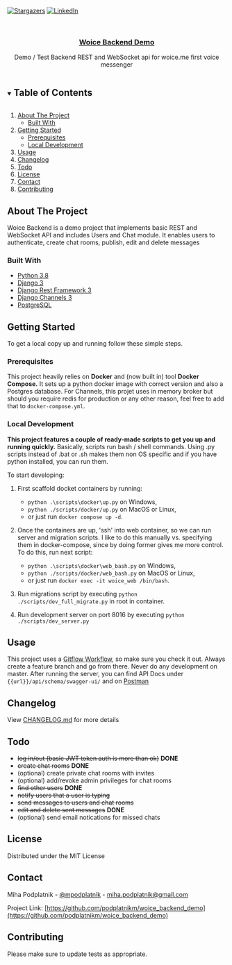 <!-- PROJECT SHIELDS -->
<!--
*** I'm using markdown "reference style" links for readability.
*** Reference links are enclosed in brackets [ ] instead of parentheses ( ).
*** See the bottom of this document for the declaration of the reference variables
*** for contributors-url, forks-url, etc. This is an optional, concise syntax you may use.
*** https://www.markdownguide.org/basic-syntax/#reference-style-links
-->
[![Stargazers][stars-shield]][stars-url]
[![LinkedIn][linkedin-shield]][linkedin-url]



<!-- PROJECT LOGO -->
<br />
<p align="center">
  <a href="https://github.com/podplatnikm/woice_backend_demo">
    <h3 align="center">Woice Backend Demo</h3>
  </a>
  <p align="center">
    Demo / Test Backend REST and WebSocket api for woice.me first voice messenger
  </p>
</p>



<!-- TABLE OF CONTENTS -->
<details open="open">
  <summary><h2 style="display: inline-block">Table of Contents</h2></summary>
  <ol>
    <li>
      <a href="#about-the-project">About The Project</a>
      <ul>
        <li><a href="#built-with">Built With</a></li>
      </ul>
    </li>
    <li>
      <a href="#getting-started">Getting Started</a>
      <ul>
        <li><a href="#prerequisites">Prerequisites</a></li>
        <li><a href="#local-development">Local Development</a></li>
      </ul>
    </li>
    <li><a href="#usage">Usage</a></li>
    <li><a href="#changelog">Changelog</a></li>
    <li><a href="#todo">Todo</a></li>
    <li><a href="#license">License</a></li>
    <li><a href="#contact">Contact</a></li>
    <li><a href="#contributing">Contributing</a></li>
  </ol>
</details>



<!-- ABOUT THE PROJECT -->
## About The Project

Woice Backend is a demo project that implements basic REST and WebSocket API and includes Users and Chat module.
It enables users to authenticate, create chat rooms, publish, edit and delete messages 

### Built With

* [Python 3.8](https://www.python.org/)
* [Django 3](https://www.djangoproject.com/)
* [Django Rest Framework 3](https://www.django-rest-framework.org/)
* [Django Channels 3](https://github.com/django/channels)
* [PostgreSQL](https://www.postgresql.org/)



<!-- GETTING STARTED -->
## Getting Started

To get a local copy up and running follow these simple steps.

### Prerequisites

This project heavily relies on **Docker** and (now built in) tool **Docker Compose.** It sets up a 
python docker image with correct version and also a Postgres database. For Channels, this projet uses
in memory broker but should you require redis for production or any other reason, feel free to add that to
`docker-compose.yml`.

### Local Development

**This project features a couple of ready-made scripts to get you up and running quickly.** Basically, scripts run
bash / shell commands. Using .py scripts instead of .bat or .sh makes them non OS specific and if you have python
installed, you can run them.

To start developing:
1. First scaffold docket containers by running:
    * `python .\scripts\docker\up.py` on Windows,
    * `python ./scripts/docker/up.py` on MacOS or Linux,
    * or just run `docker compose up -d`.
    
2. Once the containers are up, 'ssh' into web container, so we can run server and migration scripts.
I like to do this manually vs. specifying them in docker-compose, since by doing former gives me more control.
   To do this, run next script:
   * `python .\scripts\docker\web_bash.py` on Windows,
    * `python ./scripts/docker/web_bash.py` on MacOS or Linux,
    * or just run `docker exec -it woice_web /bin/bash`.
    
3. Run migrations script by executing `python ./scripts/dev_full_migrate.py` in root in container.
4. Run development server on port 8016 by executing `python ./scripts/dev_server.py`

<!-- USAGE -->
## Usage
This project uses a [Gitflow Workflow](https://www.atlassian.com/git/tutorials/comparing-workflows/gitflow-workflow), so make sure you check it out. Always create a
feature branch and go from there. Never do any development on master.
After running the server, you can find API Docs under `{{url}}/api/schema/swagger-ui/` and on [Postman](https://documenter.getpostman.com/view/5623349/TzRa5NwK)


<!-- CHANGELOG -->
## Changelog
View [CHANGELOG.md](CHANGELOG.md) for more details

<!-- TODO -->
## Todo
* ~~log in/out (basic JWT token auth is more than ok)~~ **DONE**
* ~~create chat rooms~~ **DONE**
* (optional) create private chat rooms with invites
* (optional) add/revoke admin privileges for chat rooms
* ~~find other users~~ **DONE**
* ~~notify users that a user is typing~~
* ~~send messages to users and chat rooms~~
* ~~edit and delete sent messages~~ **DONE**
* (optional) send email notications for missed chats

<!-- LICENSE -->
## License
Distributed under the MIT License



<!-- CONTACT -->
## Contact

Miha Podplatnik - [@mpodplatnik](https://twitter.com/mpodplatnik) - miha.podplatnik@gmail.com

Project Link: [https://github.com/podplatnikm/woice_backend_demo](https://github.com/podplatnikm/woice_backend_demo)

<!-- CONTRIBUTING -->
## Contributing
Please make sure to update tests as appropriate.


<!-- MARKDOWN LINKS & IMAGES -->
<!-- https://www.markdownguide.org/basic-syntax/#reference-style-links -->
[stars-shield]: https://img.shields.io/github/stars/podplatnikm/woice_backend_demo
[stars-url]: https://github.com/podplatnikm/woice_backend_demo/stargazers
[linkedin-shield]: https://img.shields.io/badge/-LinkedIn-black.svg?style=flat&logo=linkedin&colorB=555
[linkedin-url]: https://linkedin.com/in/miha-podplatnik/